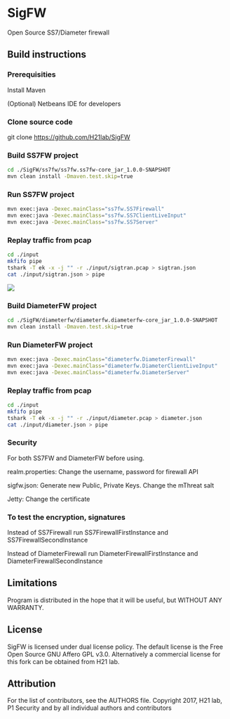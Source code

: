 # SigFW
Open Source SS7/Diameter firewall

## Build instructions

### Prerequisities
Install Maven

(Optional) Netbeans IDE for developers

### Clone source code
git clone https://github.com/H21lab/SigFW

### Build SS7FW project
```bash
cd ./SigFW/ss7fw/ss7fw.ss7fw-core_jar_1.0.0-SNAPSHOT
mvn clean install -Dmaven.test.skip=true
```

### Run SS7FW project
```bash
mvn exec:java -Dexec.mainClass="ss7fw.SS7Firewall"
mvn exec:java -Dexec.mainClass="ss7fw.SS7ClientLiveInput"
mvn exec:java -Dexec.mainClass="ss7fw.SS7Server"
```

### Replay traffic from pcap
```bash
cd ./input
mkfifo pipe
tshark -T ek -x -j "" -r ./input/sigtran.pcap > sigtran.json
cat ./input/sigtran.json > pipe
```

![](https://github.com/H21lab/SigFW/blob/master/docs/running_from_netbeans.gif)

### Build DiameterFW project
```bash
cd ./SigFW/diameterfw/diameterfw.diameterfw-core_jar_1.0.0-SNAPSHOT
mvn clean install -Dmaven.test.skip=true
```

### Run DiameterFW project
```bash
mvn exec:java -Dexec.mainClass="diameterfw.DiameterFirewall"
mvn exec:java -Dexec.mainClass="diameterfw.DiameterClientLiveInput"
mvn exec:java -Dexec.mainClass="diameterfw.DiameterServer"
```

### Replay traffic from pcap
```bash
cd ./input
mkfifo pipe
tshark -T ek -x -j "" -r ./input/diameter.pcap > diameter.json
cat ./input/diameter.json > pipe
```

### Security
For both SS7FW and DiameterFW before using.

realm.properties: Change the username, password for firewall API

sigfw.json: Generate new Public, Private Keys. Change the mThreat salt

Jetty: Change the certificate

### To test the encryption, signatures
Instead of SS7Firewall run SS7FirewallFirstInstance and SS7FirewallSecondInstance

Instead of DiameterFirewall run DiameterFirewallFirstInstance and DiameterFirewallSecondInstance

## Limitations
Program is distributed in the hope that it will be useful, but WITHOUT ANY WARRANTY.

## License
SigFW is licensed under dual license policy. The default license is the Free Open Source GNU Affero GPL v3.0. Alternatively a commercial license for this fork can be obtained from H21 lab.

## Attribution
For the list of contributors, see the AUTHORS file.
Copyright 2017, H21 lab, P1 Security and by all individual authors and contributors


